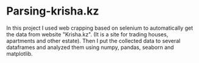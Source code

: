 # Parsing-krisha.kz
In this project I used web crapping based on selenium to automatically get the data from website "Krisha.kz". 
(It is a site for trading houses, apartments and other estate). 
Then I put the collected data to several dataframes and analyzed them using numpy, pandas, seaborn and matplotlib.
